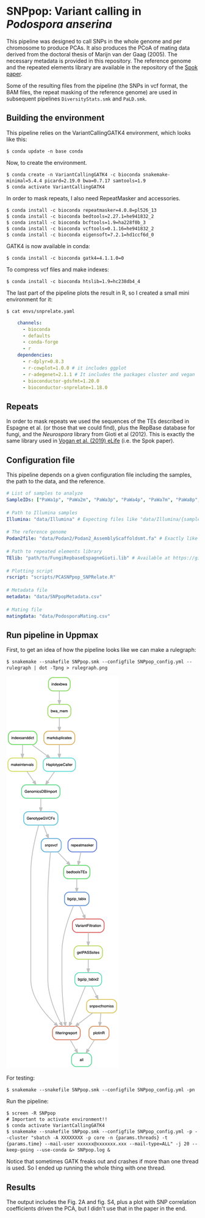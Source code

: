 # SNPpop: Variant calling in *Podospora anserina*

This pipeline was designed to call SNPs in the whole genome and per chromosome to produce PCAs. It also produces the PCoA of mating data derived from the doctoral thesis of Marijn van der Gaag (2005). The necessary metadata is provided in this repository. The reference genome and the repeated elements library are available in the repository of the [Spok paper](https://github.com/johannessonlab/SpokPaper/tree/master/Fig4_S3_Backcrosses/extras).

Some of the resulting files from the pipeline (the SNPs in vcf format, the BAM files, the repeat masking of the reference genome) are used in subsequent pipelines `DiversityStats.smk` and `PaLD.smk`.


## Building the environment

This pipeline relies on the VariantCallingGATK4 environment, which looks like this:

    $ conda update -n base conda

Now, to create the environment.

    $ conda create -n VariantCallingGATK4 -c bioconda snakemake-minimal=5.4.4 picard=2.19.0 bwa=0.7.17 samtools=1.9
    $ conda activate VariantCallingGATK4

In order to mask repeats, I also need RepeatMasker and accessories.

    $ conda install -c bioconda repeatmasker=4.0.8=pl526_13
    $ conda install -c bioconda bedtools=2.27.1=he941832_2
    $ conda install -c bioconda bcftools=1.9=ha228f0b_3
    $ conda install -c bioconda vcftools=0.1.16=he941832_2
    $ conda install -c bioconda eigensoft=7.2.1=hd1ccf6d_0

GATK4 is now available in conda:

    $ conda install -c bioconda gatk4=4.1.1.0=0  

To compress vcf files and make indexes:
    
    $ conda install -c bioconda htslib=1.9=hc238db4_4

The last part of the pipeline plots the result in R, so I created a small mini environment for it:
    
    $ cat envs/snprelate.yaml
```yaml
    channels:
      - bioconda
      - defaults
      - conda-forge
      - r
    dependencies:
      - r-dplyr=0.8.3
      - r-cowplot=1.0.0 # it includes ggplot
      - r-adegenet=2.1.1 # It includes the packages cluster and vegan
      - bioconductor-gdsfmt=1.20.0
      - bioconductor-snprelate=1.18.0
```

## Repeats

In order to mask repeats we used the sequences of the TEs described in Espagne et al. (or those that we could find), plus the RepBase database for fungi, and the *Neurospora* library from Gioti et al (2012). This is exactly the same library used in [Vogan et al. (2019) eLife](https://elifesciences.org/articles/46454) (i.e. the Spok paper).

## Configuration file

This pipeline depends on a given configuration file including the samples, the path to the data, and the reference.

```yaml
# List of samples to analyze
SampleIDs: ["PaWa1p", "PaWa2m", "PaWa3p", "PaWa4p", "PaWa7m", "PaWa8p", "PaWa9m", "PaWa10p", "PaWa11m", "PaWa12p", "PaWa13m", "PaWa14p", "PaWa15m", "PaWa16p", "PaWa17m", "PaWa18p", "PaWa19m", "PaWa21m", "PaWa22m", "PaWa23p", "PaWa24m", "PaWa25p", "PaWa26m", "PaWa27p", "PaWa28m", "PaWa29p", "PaWa32p", "PaWa33m", "PaWa36p", "PaWa37m", "PaWa38p", "PaWa39m", "PaWa40m", "PaWa41p", "PaWa42m", "PaWa43p", "PaWa44m", "PaWa45p", "PaWa46p", "PaWa47m", "PaWa49m", "PaWa52p", "PaWa53m", "PaWa54m", "PaWa55p", "PaWa56m", "PaWa57p", "PaWa58m", "PaWa59m", "PaWa60p", "PaWa61m", "PaWa62p", "PaWa63p", "PaWa64m", "PaWa66m", "PaWa67p", "PaWa68m", "PaWa69p", "PaWa70m", "PaWa71p", "PaWa72m", "PaWa76p", "PaWa77m", "PaWa78p", "PaWa79m", "PaWa81p", "PaWa83m", "PaWa85p", "PaWa86m", "PaWa87p", "PaWa88p", "PaWa89p", "PaWa91p", "PaWa92p", "PaWa94p", "PaWa95p", "PaWa96m", "PaWa97p", "PaWa98m", "PaWa99p", "PaWa100p", "PaWa101m", "PaWa102p", "PaWa103m", "PaWa104m", "PaWa105p", "PaWa106p", "PaWa107m", "PaWa108m", "PaWa109p", "PaWa115m", "PaWa116p", "PaWa117m", "PaWa118p", "PaWa122m", "PaWa123p", "PaWa124p", "PaWa125m", "PaWa126p", "PaWa127m", "PaWa128p", "PaWa129p", "PaWa137m", "PaWa138m", "PaWa142p", "PaWa143m", "CBS433.50p", "CBS455.64m", "PaTgp", "PaYp", "PaZp", "PaSp"]

# Path to Illumina samples
Illumina: "data/Illumina" # Expecting files like "data/Illumina/{sample}_postQC.1.fq.gz" and "data/Illumina/{sample}_postQC.2.fq.gz"

# The reference genome
Podan2file: "data/Podan2/Podan2_AssemblyScaffoldsmt.fa" # Exactly like this, available at https://github.com/johannessonlab/SpokPaper/tree/master/Fig4_S3_Backcrosses/extras

# Path to repeated elements library
TElib: "path/to/FungiRepbaseEspagneGioti.lib" # Available at https://github.com/johannessonlab/SpokPaper/tree/master/Fig4_S3_Backcrosses/extras

# Plotting script
rscript: "scripts/PCASNPpop_SNPRelate.R"

# Metadata file
metadata: "data/SNPpopMetadata.csv"

# Mating file
matingdata: "data/PodosporaMating.csv"
```

## Run pipeline in Uppmax

First, to get an idea of how the pipeline looks like we can make a rulegraph:

    $ snakemake --snakefile SNPpop.smk --configfile SNPpop_config.yml --rulegraph | dot -Tpng > rulegraph.png

![rulegraph](rulegraph.png "rulegraph of Backcrosses.smk")

For testing:

    $ snakemake --snakefile SNPpop.smk --configfile SNPpop_config.yml -pn

Run the pipeline:

    $ screen -R SNPpop
    # Important to activate environment!!
    $ conda activate VariantCallingGATK4
    $ snakemake --snakefile SNPpop.smk --configfile SNPpop_config.yml -p --cluster "sbatch -A XXXXXXXX -p core -n {params.threads} -t {params.time} --mail-user xxxxxx@xxxxxxx.xxx --mail-type=ALL" -j 20 --keep-going --use-conda &> SNPpop.log &

Notice that sometimes GATK freaks out and crashes if more than one thread is used. So I ended up running the whole thing with one thread.

## Results

The output includes the Fig. 2A and fig. S4, plus a plot with SNP correlation coefficients driven the PCA, but I didn't use that in the paper in the end.
